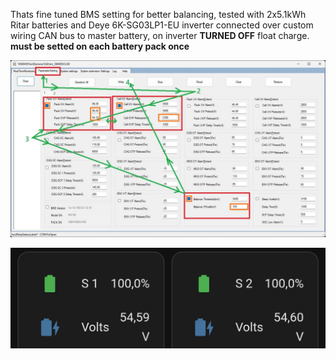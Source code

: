 Thats fine tuned BMS setting for better balancing, tested with 2x5.1kWh Ritar batteries and Deye 6K-SG03LP1-EU inverter connected over custom wiring CAN bus to master battery, 
on inverter **TURNED OFF** float charge. **must be setted on each battery pack once**

![screenshot](https://github.com/mamontuka/ritar-bms-ha/blob/main/software_and_documentation/Miscellaneous/BMS_SETTINGS/settings.jpg)

![screenshot](https://github.com/mamontuka/ritar-bms-ha/blob/main/software_and_documentation/Miscellaneous/BMS_SETTINGS/much_better.jpg)
